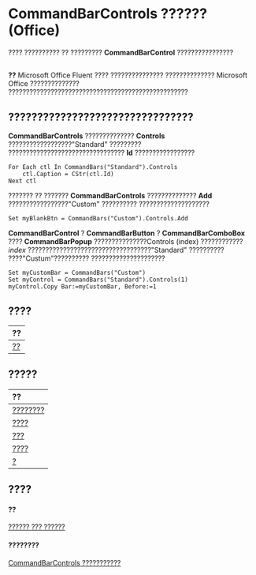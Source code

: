 
# CommandBarControls ?????? (Office)

???? ?????????? ?? ?????????  **CommandBarControl** ????????????????


## 


 **??**  Microsoft Office Fluent ???? ??????????????? ?????????????? Microsoft Office ?????????????? ???????????????????????????????????????????????????


## ????????????????????????????????

 **CommandBarControls** ?????????????? **Controls** ??????????????????"Standard" ????????? ????????????????????????????????? **Id** ?????????????????


```
For Each ctl In CommandBars("Standard").Controls 
    ctl.Caption = CStr(ctl.Id) 
Next ctl
```

??????? ?? ???????  **CommandBarControls** ?????????????? **Add** ?????????????????"Custom" ?????????? ????????????????????




```
Set myBlankBtn = CommandBars("Custom").Controls.Add
```

 **CommandBarControl** ? **CommandBarButton** ? **CommandBarComboBox** ???? **CommandBarPopup** ???????????????Controls (index) ???????????? _index_ ???????????????????????????????????"Standard" ?????????? ????"Custum"?????????? ?????????????????????




```
Set myCustomBar = CommandBars("Custom") 
Set myControl = CommandBars("Standard").Controls(1) 
myControl.Copy Bar:=myCustomBar, Before:=1
```


## ????



|**??**|
|:-----|
|[??](53e2b0b9-b11a-bf52-a1a3-523aae2c35d8.md)|

## ?????



|**??**|
|:-----|
|[????????](822f709a-fe54-cca4-49d1-6a79d2eb15e5.md)|
|[????](1c2b4afd-2b31-bcee-53b5-6d9761203be1.md)|
|[???](d1728427-b84d-f313-ef73-e234571f3be6.md)|
|[????](a2e7339c-bf1e-0c58-c28d-19cf5682291a.md)|
|[?](23fdc1d0-ffb4-04a2-55d6-9490dd9e795c.md)|

## ????


#### ??


[?????? ??? ??????](499c789a-aba2-0fad-649a-0ea964cd3b5e.md)
#### ????????


[CommandBarControls ???????????](http://msdn.microsoft.com/library/b4db50d1-f693-d4a5-da6d-41c6f624bdd3%28Office.15%29.aspx)